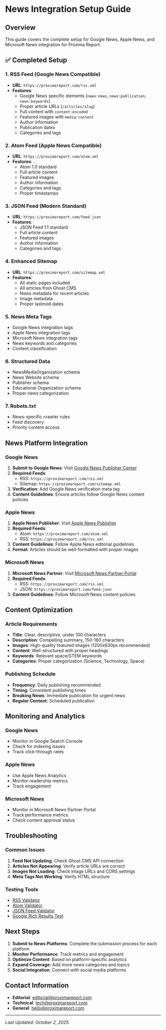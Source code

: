# News Integration Setup Guide

## Overview
This guide covers the complete setup for Google News, Apple News, and Microsoft News integration for Proxima Report.

## ✅ Completed Setup

### 1. RSS Feed (Google News Compatible)
- **URL**: `https://proximareport.com/rss.xml`
- **Features**:
  - Google News specific elements (`news:news`, `news:publication`, `news:keywords`)
  - Proper article URLs (`/articles/slug`)
  - Full content with `content:encoded`
  - Featured images with `media:content`
  - Author information
  - Publication dates
  - Categories and tags

### 2. Atom Feed (Apple News Compatible)
- **URL**: `https://proximareport.com/atom.xml`
- **Features**:
  - Atom 1.0 standard
  - Full article content
  - Featured images
  - Author information
  - Categories and tags
  - Proper timestamps

### 3. JSON Feed (Modern Standard)
- **URL**: `https://proximareport.com/feed.json`
- **Features**:
  - JSON Feed 1.1 standard
  - Full article content
  - Featured images
  - Author information
  - Categories and tags

### 4. Enhanced Sitemap
- **URL**: `https://proximareport.com/sitemap.xml`
- **Features**:
  - All static pages included
  - All articles from Ghost CMS
  - News metadata for recent articles
  - Image metadata
  - Proper lastmod dates

### 5. News Meta Tags
- Google News integration tags
- Apple News integration tags
- Microsoft News integration tags
- News keywords and categories
- Content classification

### 6. Structured Data
- NewsMediaOrganization schema
- News Website schema
- Publisher schema
- Educational Organization schema
- Proper news categorization

### 7. Robots.txt
- News-specific crawler rules
- Feed discovery
- Priority content access

## News Platform Integration

### Google News
1. **Submit to Google News**: Visit [Google News Publisher Center](https://publishercenter.google.com)
2. **Required Feeds**:
   - RSS: `https://proximareport.com/rss.xml`
   - Sitemap: `https://proximareport.com/sitemap.xml`
3. **Verification**: Add Google News verification meta tag
4. **Content Guidelines**: Ensure articles follow Google News content policies

### Apple News
1. **Apple News Publisher**: Visit [Apple News Publisher](https://publisher.apple.com)
2. **Required Feeds**:
   - Atom: `https://proximareport.com/atom.xml`
   - RSS: `https://proximareport.com/rss.xml`
3. **Content Guidelines**: Follow Apple News editorial guidelines
4. **Format**: Articles should be well-formatted with proper images

### Microsoft News
1. **Microsoft News Partner**: Visit [Microsoft News Partner Portal](https://partner.microsoft.com/en-us/dashboard)
2. **Required Feeds**:
   - RSS: `https://proximareport.com/rss.xml`
   - JSON: `https://proximareport.com/feed.json`
3. **Content Guidelines**: Follow Microsoft News content policies

## Content Optimization

### Article Requirements
- **Title**: Clear, descriptive, under 100 characters
- **Description**: Compelling summary, 150-160 characters
- **Images**: High-quality featured images (1200x630px recommended)
- **Content**: Well-structured with proper headings
- **Keywords**: Relevant space/STEM keywords
- **Categories**: Proper categorization (Science, Technology, Space)

### Publishing Schedule
- **Frequency**: Daily publishing recommended
- **Timing**: Consistent publishing times
- **Breaking News**: Immediate publication for urgent news
- **Regular Content**: Scheduled publication

## Monitoring and Analytics

### Google News
- Monitor in Google Search Console
- Check for indexing issues
- Track click-through rates

### Apple News
- Use Apple News Analytics
- Monitor readership metrics
- Track engagement

### Microsoft News
- Monitor in Microsoft News Partner Portal
- Track performance metrics
- Check content approval status

## Troubleshooting

### Common Issues
1. **Feed Not Updating**: Check Ghost CMS API connection
2. **Articles Not Appearing**: Verify article URLs are correct
3. **Images Not Loading**: Check image URLs and CORS settings
4. **Meta Tags Not Working**: Verify HTML structure

### Testing Tools
- [RSS Validator](https://validator.w3.org/feed/)
- [Atom Validator](https://validator.w3.org/feed/)
- [JSON Feed Validator](https://jsonfeed.org/validator)
- [Google Rich Results Test](https://search.google.com/test/rich-results)

## Next Steps

1. **Submit to News Platforms**: Complete the submission process for each platform
2. **Monitor Performance**: Track metrics and engagement
3. **Optimize Content**: Based on platform-specific analytics
4. **Expand Coverage**: Add more news categories and topics
5. **Social Integration**: Connect with social media platforms

## Contact Information

- **Editorial**: editorial@proximareport.com
- **Technical**: tech@proximareport.com
- **General**: hello@proximareport.com

---

*Last Updated: October 2, 2025*
